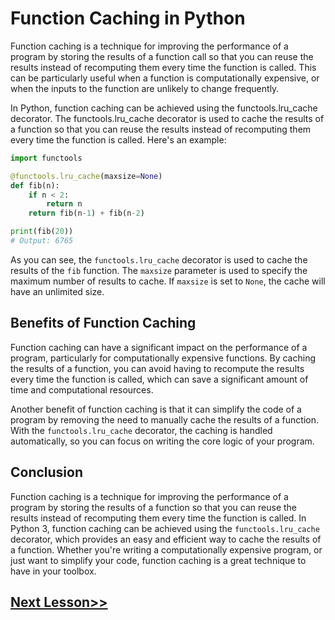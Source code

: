 # Function Caching in Python 
Function caching is a technique for improving the performance of a program by storing the results of a function call so that you can reuse the results instead of recomputing them every time the function is called. This can be particularly useful when a function is computationally expensive, or when the inputs to the function are unlikely to change frequently.

In Python, function caching can be achieved using the functools.lru_cache decorator. The functools.lru_cache decorator is used to cache the results of a function so that you can reuse the results instead of recomputing them every time the function is called. Here's an example:

```python
import functools

@functools.lru_cache(maxsize=None)
def fib(n):
    if n < 2:
        return n
    return fib(n-1) + fib(n-2)

print(fib(20))
# Output: 6765
```
As you can see, the `functools.lru_cache` decorator is used to cache the results of the `fib` function. The `maxsize` parameter is used to specify the maximum number of results to cache. If `maxsize` is set to `None`, the cache will have an unlimited size.

## Benefits of Function Caching
Function caching can have a significant impact on the performance of a program, particularly for computationally expensive functions. By caching the results of a function, you can avoid having to recompute the results every time the function is called, which can save a significant amount of time and computational resources.

Another benefit of function caching is that it can simplify the code of a program by removing the need to manually cache the results of a function. With the `functools.lru_cache` decorator, the caching is handled automatically, so you can focus on writing the core logic of your program.

## Conclusion
Function caching is a technique for improving the performance of a program by storing the results of a function so that you can reuse the results instead of recomputing them every time the function is called. In Python 3, function caching can be achieved using the `functools.lru_cache` decorator, which provides an easy and efficient way to cache the results of a function. Whether you're writing a computationally expensive program, or just want to simplify your code, function caching is a great technique to have in your toolbox.
## [Next Lesson>>](https://replit.com/@codewithharry/93-Day-93-Exercise-10-Solution)